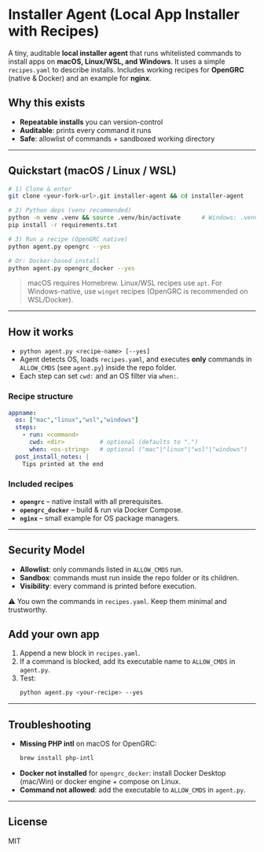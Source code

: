 # Installer Agent (Local App Installer with Recipes)

A tiny, auditable **local installer agent** that runs whitelisted commands to install apps on **macOS, Linux/WSL, and Windows**. It uses a simple `recipes.yaml` to describe installs. Includes working recipes for **OpenGRC** (native & Docker) and an example for **nginx**.

## Why this exists
- **Repeatable installs** you can version-control
- **Auditable**: prints every command it runs
- **Safe**: allowlist of commands + sandboxed working directory

---

## Quickstart (macOS / Linux / WSL)

```bash
# 1) Clone & enter
git clone <your-fork-url>.git installer-agent && cd installer-agent

# 2) Python deps (venv recommended)
python -m venv .venv && source .venv/bin/activate      # Windows: .venv\Scripts\Activate.ps1
pip install -r requirements.txt

# 3) Run a recipe (OpenGRC native)
python agent.py opengrc --yes

# Or: Docker-based install
python agent.py opengrc_docker --yes
```

> macOS requires Homebrew. Linux/WSL recipes use `apt`. For Windows-native, use `winget` recipes (OpenGRC is recommended on WSL/Docker).

---

## How it works
- `python agent.py <recipe-name> [--yes]`
- Agent detects OS, loads `recipes.yaml`, and executes **only** commands in `ALLOW_CMDS` (see `agent.py`) inside the repo folder.
- Each step can set `cwd:` and an OS filter via `when:`.

### Recipe structure
```yaml
appname:
  os: ["mac","linux","wsl","windows"]
  steps:
    - run: <command>
      cwd: <dir>          # optional (defaults to ".")
      when: <os-string>   # optional ("mac"|"linux"|"wsl"|"windows")
  post_install_notes: |
    Tips printed at the end
```

### Included recipes
- **`opengrc`** – native install with all prerequisites.
- **`opengrc_docker`** – build & run via Docker Compose.
- **`nginx`** – small example for OS package managers.

---

## Security Model
- **Allowlist**: only commands listed in `ALLOW_CMDS` run.
- **Sandbox**: commands must run inside the repo folder or its children.
- **Visibility**: every command is printed before execution.

⚠️ You own the commands in `recipes.yaml`. Keep them minimal and trustworthy.

## Add your own app
1. Append a new block in `recipes.yaml`.
2. If a command is blocked, add its executable name to `ALLOW_CMDS` in `agent.py`.
3. Test:
   ```bash
   python agent.py <your-recipe> --yes
   ```

---

## Troubleshooting
- **Missing PHP intl** on macOS for OpenGRC:
  ```bash
  brew install php-intl
  ```
- **Docker not installed** for `opengrc_docker`: install Docker Desktop (mac/Win) or docker engine + compose on Linux.
- **Command not allowed**: add the executable to `ALLOW_CMDS` in `agent.py`.

---

## License
MIT

